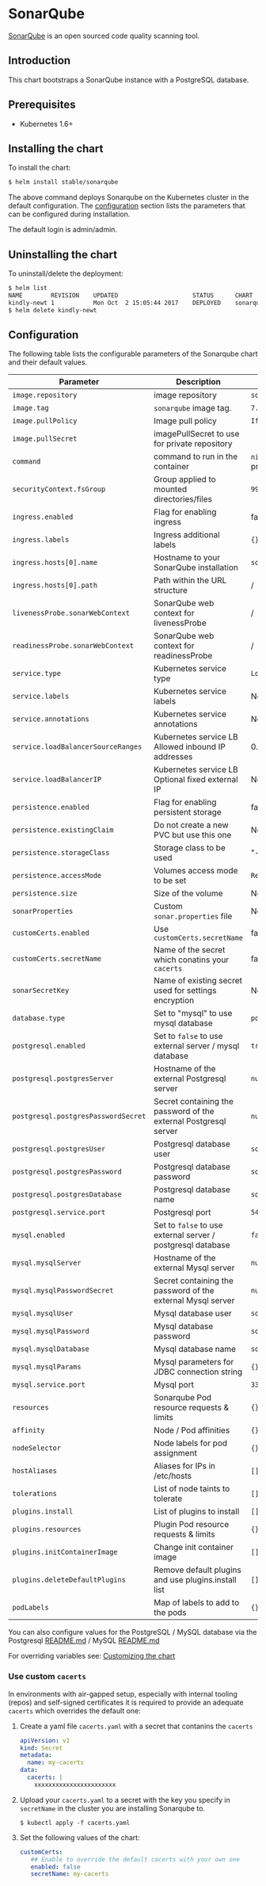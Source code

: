 # SonarQube

[SonarQube](https://www.sonarqube.org/) is an open sourced code quality scanning tool.

## Introduction

This chart bootstraps a SonarQube instance with a PostgreSQL database.

## Prerequisites

- Kubernetes 1.6+

## Installing the chart

To install the chart:

```bash
$ helm install stable/sonarqube
```

The above command deploys Sonarqube on the Kubernetes cluster in the default configuration. The [configuration](#configuration) section lists the parameters that can be configured during installation.

The default login is admin/admin.

## Uninstalling the chart

To uninstall/delete the deployment:

```bash
$ helm list
NAME       	REVISION	UPDATED                 	STATUS  	CHART          	NAMESPACE
kindly-newt	1       	Mon Oct  2 15:05:44 2017	DEPLOYED	sonarqube-0.1.0	default
$ helm delete kindly-newt
```

## Configuration

The following table lists the configurable parameters of the Sonarqube chart and their default values.

| Parameter                                   | Description                               | Default                                    |
| ------------------------------------------  | ----------------------------------------  | -------------------------------------------|
| `image.repository`                          | image repository                          | `sonarqube`                                |
| `image.tag`                                 | `sonarqube` image tag.                    | `7.7-community`                                        |
| `image.pullPolicy`                          | Image pull policy                         | `IfNotPresent`                             |
| `image.pullSecret`                          | imagePullSecret to use for private repository      |                                   |
| `command`                                   | command to run in the container           | `nil` (need to be set prior to 6.7.6, and 7.4)      |
| `securityContext.fsGroup`                   | Group applied to mounted directories/files|  `999`                                     |
| `ingress.enabled`                           | Flag for enabling ingress                 | false                                      |
| `ingress.labels`                            | Ingress additional labels                 | `{}`                                       |
| `ingress.hosts[0].name`                     | Hostname to your SonarQube installation   | `sonar.organization.com`                   |
| `ingress.hosts[0].path`                     | Path within the URL structure             | /                                          |
| `livenessProbe.sonarWebContext`             | SonarQube web context for livenessProbe   | /                                          |
| `readinessProbe.sonarWebContext`            | SonarQube web context for readinessProbe  | /                                          |
| `service.type`                              | Kubernetes service type                   | `LoadBalancer`                             |
| `service.labels`                            | Kubernetes service labels                 | None                                       |
| `service.annotations`                       | Kubernetes service annotations            | None                                       |
| `service.loadBalancerSourceRanges`          | Kubernetes service LB Allowed inbound IP addresses | 0.0.0.0/0                            |
| `service.loadBalancerIP`                    | Kubernetes service LB Optional fixed external IP   | None                                       |
| `persistence.enabled`                       | Flag for enabling persistent storage      | false                                      |
| `persistence.existingClaim`                 | Do not create a new PVC but use this one  | None                                       |
| `persistence.storageClass`                  | Storage class to be used                  | "-"                                        |
| `persistence.accessMode`                    | Volumes access mode to be set             | `ReadWriteOnce`                            |
| `persistence.size`                          | Size of the volume                        | None                                     |
| `sonarProperties`                           | Custom `sonar.properties` file            | None                                       |
| `customCerts.enabled`                       | Use `customCerts.secretName`              | false                                      |
| `customCerts.secretName`                    | Name of the secret which conatins your `cacerts` | false                                      |
| `sonarSecretKey`                            | Name of existing secret used for settings encryption | None                            |
| `database.type`                             | Set to "mysql" to use mysql database       | `postgresql`|
| `postgresql.enabled`                        | Set to `false` to use external server / mysql database     | `true`                                     |
| `postgresql.postgresServer`                 | Hostname of the external Postgresql server| `null`                                     |
| `postgresql.postgresPasswordSecret`         | Secret containing the password of the external Postgresql server | `null`              |
| `postgresql.postgresUser`                   | Postgresql database user                  | `sonarUser`                                |
| `postgresql.postgresPassword`               | Postgresql database password              | `sonarPass`                                |
| `postgresql.postgresDatabase`               | Postgresql database name                  | `sonarDB`                                  |
| `postgresql.service.port`                   | Postgresql port                           | `5432`                                     |
| `mysql.enabled`                             | Set to `false` to use external server / postgresql database        | `false`                                     |
| `mysql.mysqlServer`                         | Hostname of the external Mysql server     | `null`                                     |
| `mysql.mysqlPasswordSecret`                 | Secret containing the password of the external Mysql server | `null`                   |
| `mysql.mysqlUser`                           | Mysql database user                       | `sonarUser`                                |
| `mysql.mysqlPassword`                       | Mysql database password                   | `sonarPass`                                |
| `mysql.mysqlDatabase`                       | Mysql database name                       | `sonarDB`                                  |
| `mysql.mysqlParams`                         | Mysql parameters for JDBC connection string     | `{}`                                 |
| `mysql.service.port`                        | Mysql port                                | `3306`                                     |
| `resources`                                 | Sonarqube Pod resource requests & limits  | `{}`                                       |
| `affinity`                                  | Node / Pod affinities                     | `{}`                                       |
| `nodeSelector`                              | Node labels for pod assignment            | `{}`                                       |
| `hostAliases`                               | Aliases for IPs in /etc/hosts             | `[]`                                       |
| `tolerations`                               | List of node taints to tolerate           | `[]`                                       |
| `plugins.install`                           | List of plugins to install                | `[]`                                       |
| `plugins.resources`                         | Plugin Pod resource requests & limits     | `{}`                                       |
| `plugins.initContainerImage`                | Change init container image               | `[]`                                       |
| `plugins.deleteDefaultPlugins`              | Remove default plugins and use plugins.install list | `[]`                             |
| `podLabels`                                 | Map of labels to add to the pods          | `{}`                                       |

You can also configure values for the PostgreSQL / MySQL database via the Postgresql [README.md](https://github.com/kubernetes/charts/blob/master/stable/postgresql/README.md) / MySQL [README.md](https://github.com/kubernetes/charts/blob/master/stable/mysql/README.md)

For overriding variables see: [Customizing the chart](https://docs.helm.sh/using_helm/#customizing-the-chart-before-installing)

### Use custom `cacerts`

In environments with air-gapped setup, especially with internal tooling (repos) and self-signed certificates it is required to provide an adequate `cacerts` which overrides the default one:

1. Create a yaml file `cacerts.yaml` with a secret that contanins the `cacerts`

   ```yaml
   apiVersion: v1
   kind: Secret
   metadata:
     name: my-cacerts
   data:
     cacerts: |
       xxxxxxxxxxxxxxxxxxxxxxx
   ```

2. Upload your `cacerts.yaml` to a secret with the key you specify in `secretName` in the cluster you are installing Sonarqube to.

   ```shell
   $ kubectl apply -f cacerts.yaml
   ```

3. Set the following values of the chart:

   ```yaml
   customCerts:
      ## Enable to override the default cacerts with your own one
      enabled: false
      secretName: my-cacerts
   ```